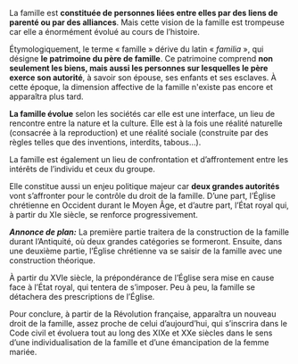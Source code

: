 La famille est **constituée de personnes liées entre elles par des liens de parenté ou par des alliances**. Mais cette vision de la famille est trompeuse car elle a énormément évolué au cours de l’histoire.

Étymologiquement, le terme « famille » dérive du latin « _familia_ », qui désigne **le patrimoine du père de famille**. Ce patrimoine comprend **non seulement les biens, mais aussi les personnes sur lesquelles le père exerce son autorité**, à savoir son épouse, ses enfants et ses esclaves. À cette époque, la dimension affective de la famille n'existe pas encore et apparaîtra plus tard.

**La famille évolue** selon les sociétés car elle est une interface, un lieu de rencontre entre la nature et la culture. Elle est à la fois une réalité naturelle (consacrée à la reproduction) et une réalité sociale (construite par des règles telles que des inventions, interdits, tabous…).

La famille est également un lieu de confrontation et d’affrontement entre les intérêts de l’individu et ceux du groupe.

Elle constitue aussi un enjeu politique majeur car **deux grandes autorités** vont s’affronter pour le contrôle du droit de la famille. D’une part, l’Église chrétienne en Occident durant le Moyen Âge, et d’autre part, l’État royal qui, à partir du XIe siècle, se renforce progressivement.

**_Annonce de plan:_**
La première partie traitera de la construction de la famille durant l’Antiquité, où deux grandes catégories se formeront. Ensuite, dans une deuxième partie, l’Église chrétienne va se saisir de la famille avec une construction théorique.

À partir du XVIe siècle, la prépondérance de l’Église sera mise en cause face à l’État royal, qui tentera de s’imposer. Peu à peu, la famille se détachera des prescriptions de l’Église.

Pour conclure, à partir de la Révolution française, apparaîtra un nouveau droit de la famille, assez proche de celui d’aujourd’hui, qui s’inscrira dans le Code civil et évoluera tout au long des XIXe et XXe siècles dans le sens d’une individualisation de la famille et d’une émancipation de la femme mariée.